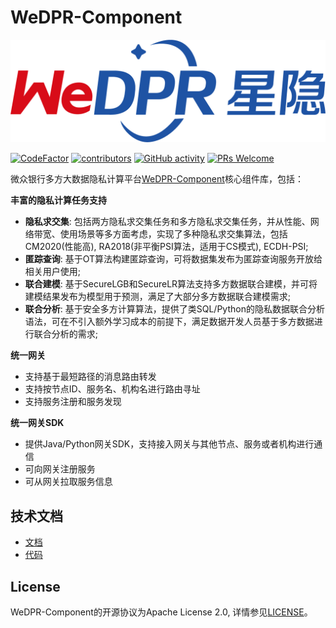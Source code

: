 # WeDPR-Component

![](./static/images/wedpr_logo.png)


[![CodeFactor](https://www.codefactor.io/repository/github/webankblockchain/wedpr-component/badge?s=a4c3fb6ffd39e7618378fe13b6bd06c5846cc103)](https://www.codefactor.io/repository/github/webankblockchain/wedpr-component)
[![contributors](https://img.shields.io/github/contributors/WeBankBlockchain/WeDPR)](https://github.com/WeBankBlockchain/WeDPR-Component/graphs/contributors)
[![GitHub activity](https://img.shields.io/github/commit-activity/m/WeBankBlockchain/WeDPR-Component)](https://github.com/WeBankBlockchain/WeDPR-Component/pulse)
[![PRs Welcome](https://img.shields.io/badge/PRs-welcome-brightgreen.svg?style=flat-square)](http://makeapullrequest.com)

微众银行多方大数据隐私计算平台[WeDPR-Component](https://github.com/WeBankBlockchain/WeDPR-Component)核心组件库，包括：


**丰富的隐私计算任务支持**

- **隐私求交集**: 包括两方隐私求交集任务和多方隐私求交集任务，并从性能、网络带宽、使用场景等多方面考虑，实现了多种隐私求交集算法，包括CM2020(性能高), RA2018(非平衡PSI算法，适用于CS模式), ECDH-PSI;
- **匿踪查询**: 基于OT算法构建匿踪查询，可将数据集发布为匿踪查询服务开放给相关用户使用;
- **联合建模**: 基于SecureLGB和SecureLR算法支持多方数据联合建模，并可将建模结果发布为模型用于预测，满足了大部分多方数据联合建模需求;
- **联合分析**: 基于安全多方计算算法，提供了类SQL/Python的隐私数据联合分析语法，可在不引入额外学习成本的前提下，满足数据开发人员基于多方数据进行联合分析的需求;


**统一网关**

- 支持基于最短路径的消息路由转发
- 支持按节点ID、服务名、机构名进行路由寻址
- 支持服务注册和服务发现

**统一网关SDK**

- 提供Java/Python网关SDK，支持接入网关与其他节点、服务或者机构进行通信
- 可向网关注册服务
- 可从网关拉取服务信息


## 技术文档

- [文档](https://wedpr-document.readthedocs.io/zh-cn/latest/)
- [代码](https://github.com/WeBankBlockchain/WeDPR-Component)


## License

WeDPR-Component的开源协议为Apache License 2.0, 详情参见[LICENSE](LICENSE)。
